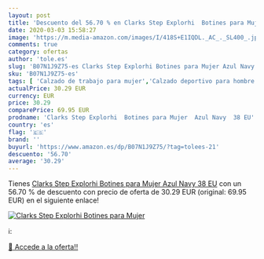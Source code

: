 ```yaml
---
layout: post
title: 'Descuento del 56.70 % en Clarks Step Explorhi  Botines para Mujer'
date: 2020-03-03 15:58:27
image: 'https://m.media-amazon.com/images/I/418S+E1IQDL._AC_._SL400_.jpg'
comments: true
category: ofertas
author: 'tole.es'
slug: 'B07N1J9Z75-es Clarks Step Explorhi Botines para Mujer Azul Navy 38 EU'
sku: 'B07N1J9Z75-es'
tags: [ 'Calzado de trabajo para mujer','Calzado deportivo para hombre','Calzado sanitario y de hostelería para mujer','Chanclas y sandalias de piscina para hombre','Sandalias y chanclas para niña','Zapatillas y calzado deportivo para hombre','Zapatos','Zapatos para hombre','Zapatos para mujer','Zapatos para niñas pequeñas','Zapatos y complementos','Zuecos sanitarios y de hostelería para mujer','Zuecos y mules para hombre','botines', ]
actualPrice: 30.29 EUR
currency: EUR
price: 30.29
comparePrice: 69.95 EUR
prodname: 'Clarks Step Explorhi  Botines para Mujer  Azul Navy  38 EU'
country: 'es'
flag: '🇪🇸'
brand: ''
buyurl: 'https://www.amazon.es/dp/B07N1J9Z75/?tag=tolees-21'
descuento: '56.70'
average: '30.29'
---
```


Tienes [Clarks Step Explorhi  Botines para Mujer  Azul Navy  38 EU](https://www.amazon.es/dp/B07N1J9Z75/?tag=tolees-21) con un 56.70 % de descuento con precio de oferta de 30.29 EUR (original: 69.95 EUR) en el siguiente enlace!

[![Clarks Step Explorhi  Botines para Mujer](https://m.media-amazon.com/images/I/418S+E1IQDL._AC_._SL400_.jpg)](https://www.amazon.es/dp/B07N1J9Z75/?tag=tolees-21)

ℹ️:


[🛒 Accede a la oferta!!](https://www.amazon.es/dp/B07N1J9Z75/?tag=tolees-21)
